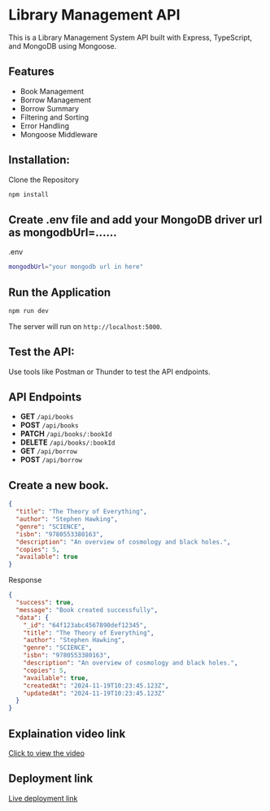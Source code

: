 # Library Management API

This is a Library Management System API built with Express, TypeScript, and MongoDB using Mongoose.

## Features

- Book Management
- Borrow Management
- Borrow Summary
- Filtering and Sorting
- Error Handling
- Mongoose Middleware

## Installation:

Clone the Repository

```bash
npm install
```

## Create .env file and add your MongoDB driver url as mongodbUrl=......

.env

```bash
mongodbUrl="your mongodb url in here"
```

## Run the Application

```bash
npm run dev
```

The server will run on `http://localhost:5000`.

## Test the API:

Use tools like Postman or Thunder to test the API endpoints.

## API Endpoints

- **GET** `/api/books`
- **POST** `/api/books`
- **PATCH** `/api/books/:bookId`
- **DELETE** `/api/books/:bookId`
- **GET** `/api/borrow`
- **POST** `/api/borrow`

## Create a new book.

```json
{
  "title": "The Theory of Everything",
  "author": "Stephen Hawking",
  "genre": "SCIENCE",
  "isbn": "9780553380163",
  "description": "An overview of cosmology and black holes.",
  "copies": 5,
  "available": true
}
```

Response

```json
{
  "success": true,
  "message": "Book created successfully",
  "data": {
    "_id": "64f123abc4567890def12345",
    "title": "The Theory of Everything",
    "author": "Stephen Hawking",
    "genre": "SCIENCE",
    "isbn": "9780553380163",
    "description": "An overview of cosmology and black holes.",
    "copies": 5,
    "available": true,
    "createdAt": "2024-11-19T10:23:45.123Z",
    "updatedAt": "2024-11-19T10:23:45.123Z"
  }
}
```

## Explaination video link

[Click to view the video](https://drive.google.com/file/d/1iiJ02gEEuQsjEpSjq0YG25dFFOtfKr-u/view?usp=sharing)

## Deployment link

[Live deployment link](https://level-2-assignment-3-rouge.vercel.app)
